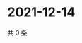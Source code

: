 # 2021-12-14

共 0 条

<!-- BEGIN WEIBO -->
<!-- 最后更新时间 Tue Dec 14 2021 09:53:00 GMT+0800 (China Standard Time) -->

<!-- END WEIBO -->
